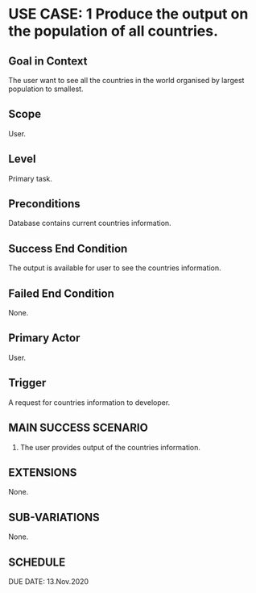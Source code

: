 USE CASE: 1 Produce the output on the population of all countries.
=========

Goal in Context
------
The user want to see all the countries in the world organised by largest population to smallest.

Scope
----
User.

Level
---
Primary task.

Preconditions
---
Database contains current countries information.

Success End Condition
----
The output is available for user to see the countries information.

Failed End Condition
----
None.

Primary Actor
----
User.

Trigger
-----
A request for countries information to developer.

MAIN SUCCESS SCENARIO
-----
1. The user provides output of the countries information.

EXTENSIONS
-----
None.

SUB-VARIATIONS
----
None.

SCHEDULE
--
DUE DATE: 13.Nov.2020